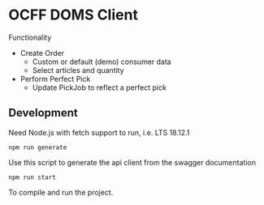 # OCFF DOMS Client

Functionality
- Create Order
  - Custom or default (demo) consumer data
  - Select articles and quantity
- Perform Perfect Pick
  - Update PickJob to reflect a perfect pick


## Development
Need Node.js with fetch support to run, i.e. LTS 18.12.1

```
npm run generate
```
Use this script to generate the api client from the swagger documentation

```
npm run start
```
To compile and run the project.


